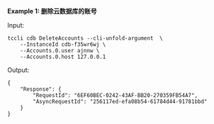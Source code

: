 **Example 1: 删除云数据库的账号**



Input: 

```
tccli cdb DeleteAccounts --cli-unfold-argument  \
    --InstanceId cdb-f35wr6wj \
    --Accounts.0.user ajnnw \
    --Accounts.0.host 127.0.0.1
```

Output: 
```
{
    "Response": {
        "RequestId": "6EF60BEC-0242-43AF-BB20-270359FB54A7",
        "AsyncRequestId": "256117ed-efa08b54-61784d44-91781bbd"
    }
}
```

